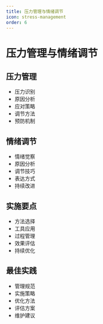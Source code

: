 ```yaml
---
title: 压力管理与情绪调节
icon: stress-management
order: 6
---
```


# 压力管理与情绪调节

## 压力管理
- 压力识别
- 原因分析
- 应对策略
- 调节方法
- 预防机制

## 情绪调节
- 情绪觉察
- 原因分析
- 调节技巧
- 表达方式
- 持续改进

## 实施要点
- 方法选择
- 工具应用
- 过程管理
- 效果评估
- 持续优化

## 最佳实践
- 管理规范
- 实施策略
- 优化方法
- 评估方案
- 维护建议
